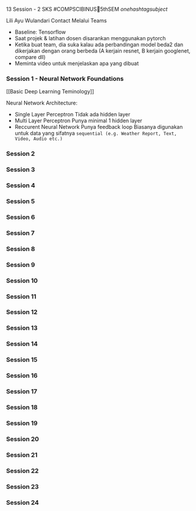 13 Session - 2 SKS
#COMPSCIBINUS🏫5thSEM *onehashtagsubject*

Lili Ayu Wulandari 
Contact Melalui Teams

- Baseline: Tensorflow
- Saat projek & latihan dosen disarankan menggunakan pytorch
- Ketika buat team, dia suka kalau ada perbandingan model beda2 dan dikerjakan dengan orang berbeda (A kerjain resnet, B kerjain googlenet, compare dll)
- Meminta video untuk menjelaskan apa yang dibuat
### Session 1 - Neural Network Foundations
[[Basic Deep Learning Teminology]]

Neural Network Architecture:
- Single Layer Perceptron 
	  Tidak ada hidden layer
- Multi Layer Perceptron 
	  Punya minimal 1 hidden layer
- Reccurent Neural Network 
	  Punya feedback loop
	  Biasanya digunakan untuk data yang sifatnya `sequential (e.g. Weather Report, Text, Video, Audio etc.)`

### Session 2
### Session 3
### Session 4
### Session 5
### Session 6
### Session 7
### Session 8
### Session 9
### Session 10
### Session 11
### Session 12
### Session 13
### Session 14
### Session 15
### Session 16
### Session 17
### Session 18
### Session 19
### Session 20
### Session 21
### Session 22
### Session 23
### Session 24
